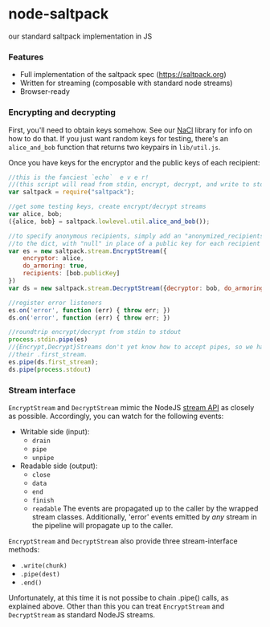 # node-saltpack
our standard saltpack implementation in JS

### Features
- Full implementation of the saltpack spec (https://saltpack.org)
- Written for streaming (composable with standard node streams)
- Browser-ready

### Encrypting and decrypting
First, you'll need to obtain keys somehow. See our [NaCl](https://github.com/keybase/node-nacl) library for info on how to do that. If you just want random keys for testing, there's an `alice_and_bob` function that returns two keypairs in `lib/util.js`.

Once you have keys for the encryptor and the public keys of each recipient:

```js
//this is the fanciest `echo`  e v e r!
//(this script will read from stdin, encrypt, decrypt, and write to stdout)
var saltpack = require("saltpack");

//get some testing keys, create encrypt/decrypt streams
var alice, bob;
({alice, bob} = saltpack.lowlevel.util.alice_and_bob());

//to specify anonymous recipients, simply add an "anonymized_recipients" argument
//to the dict, with "null" in place of a public key for each recipient you want to hide.
var es = new saltpack.stream.EncryptStream({
    encryptor: alice,
    do_armoring: true,
    recipients: [bob.publicKey]
})
var ds = new saltpack.stream.DecryptStream({decryptor: bob, do_armoring: true})

//register error listeners
es.on('error', function (err) { throw err; })
ds.on('error', function (err) { throw err; })

//roundtrip encrypt/decrypt from stdin to stdout
process.stdin.pipe(es)
//{Encrypt,Decrypt}Streams don't yet know how to accept pipes, so we have to pipe to
//their .first_stream.
es.pipe(ds.first_stream);
ds.pipe(process.stdout)
```

### Stream interface
`EncryptStream` and `DecryptStream` mimic the NodeJS [stream API](https://nodejs.org/api/stream.html) as closely as possible. Accordingly, you can watch for the following events:
- Writable side (input):
    - `drain`
    - `pipe`
    - `unpipe`
- Readable side (output):
    - `close`
    - `data`
    - `end`
    - `finish`
    - `readable`
The events are propagated up to the caller by the wrapped stream classes. Additionally, 'error' events emitted by _any_ stream in the pipeline will propagate up to the caller.

`EncryptStream` and `DecryptStream` also provide three stream-interface methods:
- `.write(chunk)`
- `.pipe(dest)`
- `.end()`

Unfortunately, at this time it is not possibe to chain .pipe() calls, as explained above. Other than this you can treat `EncryptStream` and `DecryptStream` as standard NodeJS streams.
